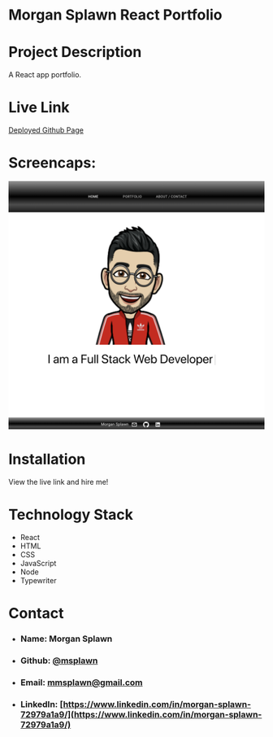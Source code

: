 # Morgan Splawn React Portfolio

# **Project Description**
A React app portfolio.

# **Live Link**
[Deployed Github Page](https://msplawn.github.io/Employee-Directory/)

# **Screencaps:**
![Screencap](./src/assets/images/portfoliohome.png)  

# **Installation**
View the live link and hire me!


# **Technology Stack**
* React
* HTML
* CSS
* JavaScript
* Node
* Typewriter

# **Contact**
* ### **Name:**  Morgan Splawn
* ### **Github:**  [@msplawn](https://github.com/msplawn)
* ### **Email:**  [mmsplawn@gmail.com](msplawn@gmail.com)
* ### **LinkedIn:**  [https://www.linkedin.com/in/morgan-splawn-72979a1a9/](https://www.linkedin.com/in/morgan-splawn-72979a1a9/)

